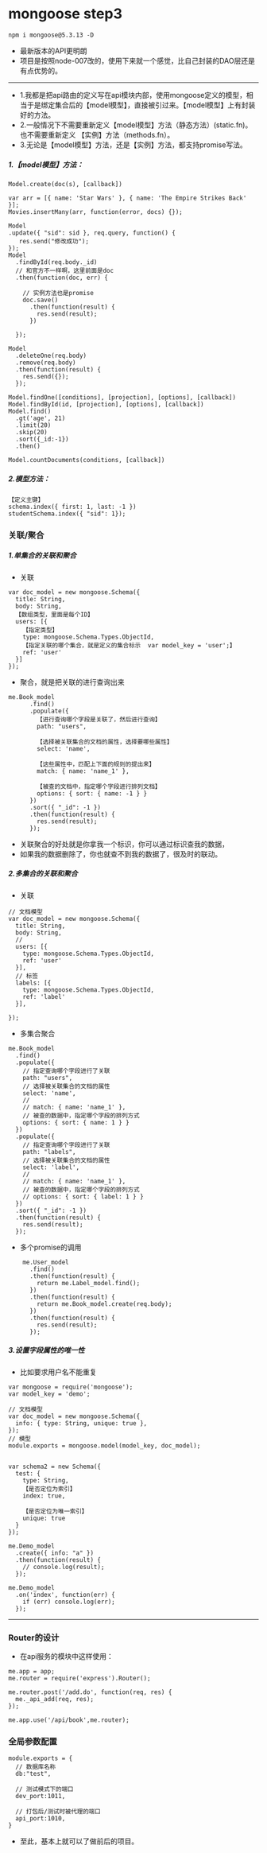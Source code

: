 # mongoose step3

```
npm i mongoose@5.3.13 -D
```

* 最新版本的API更明朗
* 项目是按照node-007改的，使用下来就一个感觉，比自己封装的DAO层还是有点优势的。

-------

* 1.我都是把api路由的定义写在api模块内部，使用mongoose定义的模型，相当于是绑定集合后的【model模型】，直接被引过来。【model模型】上有封装好的方法。
* 2.一般情况下不需要重新定义【model模型】方法（静态方法）(static.fn)。也不需要重新定义 【实例】方法（methods.fn）。
* 3.无论是【model模型】方法，还是【实例】方法，都支持promise写法。

##### 1.【model模型】方法：

```
Model.create(doc(s), [callback])

var arr = [{ name: 'Star Wars' }, { name: 'The Empire Strikes Back' }];
Movies.insertMany(arr, function(error, docs) {});
```

```
Model
.update({ "sid": sid }, req.query, function() {
   res.send("修改成功");
});
Model
  .findById(req.body._id)
  // 和官方不一样啊，这里前面是doc
  .then(function(doc, err) {

    // 实例方法也是promise
    doc.save()
      .then(function(result) {
        res.send(result);
      })

  });
```

```
Model 
  .deleteOne(req.body)
  .remove(req.body)
  .then(function(result) {
    res.send({});
  });

```

```
Model.findOne([conditions], [projection], [options], [callback])
Model.findById(id, [projection], [options], [callback])
Model.find()
  .gt('age', 21)
  .limit(20)
  .skip(20)
  .sort({_id:-1})
  .then()
```

```
Model.countDocuments(conditions, [callback])
```

##### 2.模型方法：
```
【定义主键】
schema.index({ first: 1, last: -1 })
studentSchema.index({ "sid": 1});
```

### 关联/聚合

##### 1.单集合的关联和聚合
* 关联
```
var doc_model = new mongoose.Schema({
  title: String,
  body: String,
  【数组类型，里面是每个ID】
  users: [{
    【指定类型】
    type: mongoose.Schema.Types.ObjectId,
    【指定关联的哪个集合，就是定义的集合标示  var model_key = 'user';】
    ref: 'user'
  }]
});
```

* 聚合，就是把关联的进行查询出来
```
me.Book_model
      .find()
      .populate({
        【进行查询哪个字段是关联了，然后进行查询】
        path: "users",

        【选择被关联集合的文档的属性，选择要哪些属性】
        select: 'name',

        【这些属性中，匹配上下面的规则的提出来】
        match: { name: 'name_1' },

        【被查的文档中，指定哪个字段进行排列文档】
        options: { sort: { name: -1 } }
      })
      .sort({ "_id": -1 })
      .then(function(result) {
        res.send(result);
      });
```
* 关联聚合的好处就是你拿我一个标识，你可以通过标识查我的数据，
* 如果我的数据删除了，你也就查不到我的数据了，很及时的联动。

##### 2.多集合的关联和聚合

* 关联
```
// 文档模型
var doc_model = new mongoose.Schema({
  title: String,
  body: String,
  // 
  users: [{
    type: mongoose.Schema.Types.ObjectId,
    ref: 'user'
  }],
  // 标签
  labels: [{
    type: mongoose.Schema.Types.ObjectId,
    ref: 'label'
  }],

});
```

* 多集合聚合
```
me.Book_model
  .find()
  .populate({
    // 指定查询哪个字段进行了关联
    path: "users",
    // 选择被关联集合的文档的属性
    select: 'name',
    // 
    // match: { name: 'name_1' },
    // 被查的数据中，指定哪个字段的排列方式
    options: { sort: { name: 1 } }
  })
  .populate({
    // 指定查询哪个字段进行了关联
    path: "labels",
    // 选择被关联集合的文档的属性
    select: 'label',
    // 
    // match: { name: 'name_1' },
    // 被查的数据中，指定哪个字段的排列方式
    // options: { sort: { label: 1 } }
  })
  .sort({ "_id": -1 })
  .then(function(result) {
    res.send(result);
  });
```

* 多个promise的调用
```
    me.User_model
      .find()
      .then(function(result) {
        return me.Label_model.find();
      })
      .then(function(result) {
        return me.Book_model.create(req.body);
      })
      .then(function(result) {
        res.send(result);
      });
```

##### 3.设置字段属性的唯一性
* 比如要求用户名不能重复
```
var mongoose = require('mongoose');
var model_key = 'demo';

// 文档模型
var doc_model = new mongoose.Schema({
  info: { type: String, unique: true },
});
// 模型
module.exports = mongoose.model(model_key, doc_model);


var schema2 = new Schema({
  test: {
    type: String,
    【是否定位为索引】
    index: true,

    【是否定位为唯一索引】
    unique: true 
  }
});

```

```
me.Demo_model
  .create({ info: "a" })
  .then(function(result) {
    // console.log(result);
  });

me.Demo_model
  .on('index', function(err) {
    if (err) console.log(err);
  });
```


---------------------------------

### Router的设计

* 在api服务的模块中这样使用：
```
me.app = app;
me.router = require('express').Router();

me.router.post('/add.do', function(req, res) {
  me._api_add(req, res);
});

me.app.use('/api/book',me.router);
```

### 全局参数配置

```
module.exports = {
  // 数据库名称
  db:"test",

  // 测试模式下的端口
  dev_port:1011,

  // 打包后/测试时被代理的端口
  api_port:1010,
}
```

* 至此，基本上就可以了做前后的项目。

